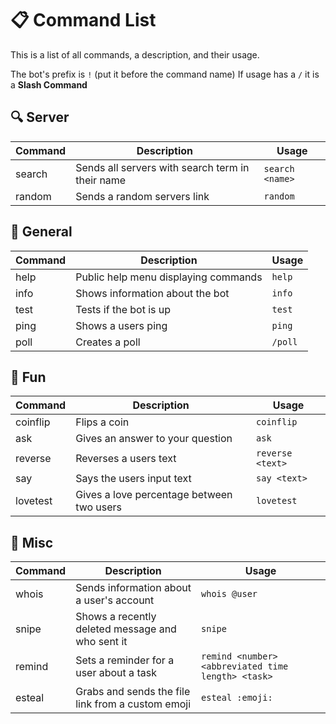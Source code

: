 # 📋 Command List
This is a list of all commands, a description, and their usage.

The bot's prefix is `!` (put it before the command name)
If usage has a `/` it is a **Slash Command**

## 🔍 Server
Command | Description | Usage
--- | --- | ---
search | Sends all servers with search term in their name | `search <name>`
random | Sends a random servers link | `random`

## 📌 General
Command | Description | Usage
--- | --- | ---
help | Public help menu displaying commands | `help`
info | Shows information about the bot | `info`
test | Tests if the bot is up | `test`
ping | Shows a users ping | `ping`
poll | Creates a poll | `/poll`

## 🎉 Fun
Command | Description | Usage
--- | --- | ---
coinflip | Flips a coin | `coinflip`
ask | Gives an answer to your question | `ask`
reverse | Reverses a users text | `reverse <text>`
say | Says the users input text | `say <text>`
lovetest | Gives a love percentage between two users | `lovetest`

## 🧮 Misc
Command | Description | Usage
--- | --- | ---
whois | Sends information about a user's account | `whois @user`
snipe | Shows a recently deleted message and who sent it | `snipe`
remind | Sets a reminder for a user about a task | `remind <number><abbreviated time length> <task>`
esteal | Grabs and sends the file link from a custom emoji | `esteal :emoji:`
